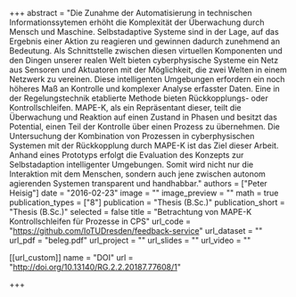 +++
abstract = "Die Zunahme der Automatisierung in technischen Informationssytemen erhöht die Komplexität der Überwachung durch Mensch und Maschine. Selbstadaptive Systeme sind in der Lage, auf das Ergebnis einer Aktion zu reagieren und gewinnen dadurch zunehmend an Bedeutung. Als Schnittstelle zwischen diesen virtuellen Komponenten und den Dingen unserer realen Welt bieten cyberphysische Systeme ein Netz aus Sensoren und Aktuatoren mit der Möglichkeit, die zwei Welten in einem Netzwerk zu vereinen. Diese intelligenten Umgebungen erfordern ein noch höheres Maß an Kontrolle und komplexer Analyse erfasster Daten. Eine in der Regelungstechnik etablierte Methode bieten Rückkopplungs- oder Kontrollschleifen. MAPE-K, als ein Repräsentant dieser, teilt die Überwachung und Reaktion auf einen Zustand in Phasen und besitzt das Potential, einen Teil der Kontrolle über einen Prozess zu übernehmen. Die Untersuchung der Kombination von Prozessen in cyberphysischen Systemen mit der Rückkopplung durch MAPE-K ist das Ziel dieser Arbeit. Anhand eines Prototyps erfolgt die Evaluation des Konzepts zur Selbstadaption intelligenter Umgebungen. Somit wird nicht nur die Interaktion mit dem Menschen, sondern auch jene zwischen autonom agierenden Systemen transparent und handhabbar."
authors = ["Peter Heisig"]
date = "2016-02-23"
image = ""
image_preview = ""
math = true
publication_types = ["8"]
publication = "Thesis (B.Sc.)"
publication_short = "Thesis (B.Sc.)"
selected = false
title = "Betrachtung von MAPE-K Kontrollschleifen für Prozesse in CPS"
url_code = "https://github.com/IoTUDresden/feedback-service"
url_dataset = ""
url_pdf = "beleg.pdf"
url_project = ""
url_slides = ""
url_video = ""

[[url_custom]]
name = "DOI"
url = "http://doi.org/10.13140/RG.2.2.20187.77608/1"

+++
